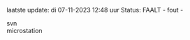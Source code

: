 laatste update: 
di 07-11-2023 12:48   uur 
Status: FAALT - fout - 
<div class="service R">svn</div><div class="service R">microstation</div>